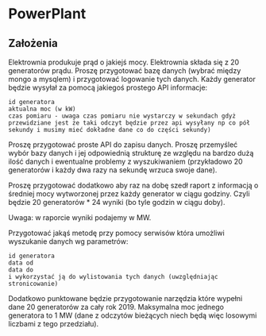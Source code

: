# PowerPlant
## Założenia
Elektrownia produkuje prąd o jakiejś mocy. Elektrownia składa się z 20 generatorów prądu.
Proszę przygotować bazę danych (wybrać między mongo a mysqlem) i przygotować logowanie tych danych.
Każdy generator będzie wysyłał za pomocą jakiegoś prostego API informacje:

    id generatora
    aktualna moc (w kW)
    czas pomiaru - uwaga czas pomiaru nie wystarczy w sekundach gdyż przewidziane jest że taki odczyt będzie przez api wysyłany np co pół sekundy i musimy mieć dokładne dane co do części sekundy)

Proszę przygotować proste API do zapisu danych.
Proszę przemyśleć wybór bazy danych i jej odpowiednią strukturę ze względu na bardzo dużą ilość danych i ewentualne problemy z wyszukiwaniem (przykładowo 20 generatorów i każdy dwa razy na sekundę wrzuca swoje dane).

Proszę przygotować dodatkowo aby raz na dobę szedł raport z informacją o średniej mocy wytworzonej przez każdy generator w ciągu godziny.
Czyli będzie 20 generatorów * 24 wyniki (bo tyle godzin w ciągu doby).

Uwaga: w raporcie wyniki podajemy w MW.


Przygotować jakąś metodę przy pomocy serwisów która umożliwi wyszukanie danych wg parametrów:

    id generatora
    data od
    data do
    i wykorzystać ją do wylistowania tych danych (uwzględniając stronicowanie)


Dodatkowo punktowane będzie przygotowanie narzędzia które wypełni dane 20 generatorów za cały rok 2019.
Maksymalna moc jednego generatora to 1 MW (dane z odczytów bieżących niech będą więc losowymi liczbami z tego przedziału).
